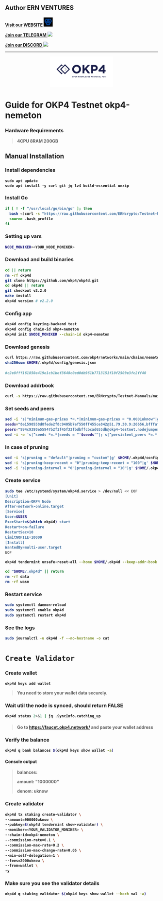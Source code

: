 ## <strong><p style="font-size:20px" align="left"> Author ERN VENTURES
<strong><p style="font-size:14px" align="left">
<a href="https://ernventures.com/" target="_blank">Visit our WEBSITE <img src="https://raw.githubusercontent.com/stasiaantonova/ERN/main/6.png" width="30"/></a></p></strong>
<strong><p style="font-size:14px" align="left">
<a href="https://t.me/ernventuresglobal" target="_blank">Join our TELEGRAM <img src="https://user-images.githubusercontent.com/50621007/183283867-56b4d69f-bc6e-4939-b00a-72aa019d1aea.png" width="20"/></a></p></strong>
<strong><p style="font-size:14px" align="left">
<a href="https://discord.gg/8htnaeTx" target="_blank">Join our DISCORD <img src="https://user-images.githubusercontent.com/50621007/176236430-53b0f4de-41ff-41f7-92a1-4233890a90c8.png" width="20"/></a></p></strong>
<hr>

<p align="center">
  <img height="100" height="auto" src="https://raw.githubusercontent.com/stasiaantonova/ERN/main/img/OKP4-1.png">
</p>

# **Guide for OKP4 Testnet okp4-nemeton**

### Hardware Requirements
>4CPU 8RAM 200GB</p>

## **Manual Installation**
### **Install dependencies**
```
sudo apt update
sudo apt install -y curl git jq lz4 build-essential unzip
 ```
### **Install Go**
```sh
if [ ! -f "/usr/local/go/bin/go" ]; then
  bash <(curl -s "https://raw.githubusercontent.com/ERNcrypto/Testnet-Manuals/main/OKP4/go_install.sh")
  source .bash_profile
fi
```
### **Setting up vars**
 ```sh
NODE_MONIKER=<YOUR_NODE_MONIKER>
  ```
### **Download and build binaries**
```sh
cd || return
rm -rf okp4d
git clone https://github.com/okp4/okp4d.git
cd okp4d || return
git checkout v2.2.0
make install
okp4d version # v2.2.0
```
### **Config app**
```sh
okp4d config keyring-backend test
okp4d config chain-id okp4-nemeton
okp4d init $NODE_MONIKER --chain-id okp4-nemeton
```
### **Download genesis**
```sh
curl https://raw.githubusercontent.com/okp4/networks/main/chains/nemeton/genesis.json > $HOME/.okp4d/config/genesis.json
sha256sum $HOME/.okp4d/config/genesis.json 

#c2e8fff161850e419e1cb1bef3648c0ed0db961b7713151f10f2509e3fc2ff40
```
### **Download addrbook** 
```sh
curl -s https://raw.githubusercontent.com/ERNcrypto/Testnet-Manuals/main/OKP4/addrbook.json > $HOME/.okp4d/config/addrbook.json
```
### **Set seeds and peers**
 ```sh
 sed -i 's|^minimum-gas-prices *=.*|minimum-gas-prices = "0.0001uknow"|g' $HOME/.okp4d/config/app.toml
seeds="8e1590558d8fede2f8c9405b7ef550ff455ce842@51.79.30.9:26656,bfffaf3b2c38292bd0aa2a3efe59f210f49b5793@51.91.208.71:26656,106c6974096ca8224f20a85396155979dbd2fb09@198.244.141.176:26656,a7f1dcf7441761b0e0e1f8c6fdc79d3904c22c01@38.242.150.63:36656"
peers="994c9398e55947b2f1f45f33fbdbffcbcad655db@okp4-testnet.nodejumper.io:29656"
sed -i -e 's|^seeds *=.*|seeds = "'$seeds'"|; s|^persistent_peers *=.*|persistent_peers = "'$peers'"|' $HOME/.okp4d/config/config.toml
```
### **In case of pruning**
```sh
sed -i 's|pruning = "default"|pruning = "custom"|g' $HOME/.okp4d/config/app.toml
sed -i 's|pruning-keep-recent = "0"|pruning-keep-recent = "100"|g' $HOME/.okp4d/config/app.toml
sed -i 's|pruning-interval = "0"|pruning-interval = "10"|g' $HOME/.okp4d/config/app.toml
```
### **Create service**
 ```sh
sudo tee /etc/systemd/system/okp4d.service > /dev/null << EOF
[Unit]
Description=OKP4 Node
After=network-online.target
[Service]
User=$USER
ExecStart=$(which okp4d) start
Restart=on-failure
RestartSec=10
LimitNOFILE=10000
[Install]
WantedBy=multi-user.target
EOF
```
```sh
okp4d tendermint unsafe-reset-all --home $HOME/.okp4d --keep-addr-book
```
```sh
cd "$HOME/.okp4d" || return
rm -rf data
rm -rf wasm
```
### **Restart service**
```sh
sudo systemctl daemon-reload
sudo systemctl enable okp4d
sudo systemctl restart okp4d
```
### **See the logs**
 ```sh
sudo journalctl -u okp4d -f --no-hostname -o cat
```

# `Create Validator`

### **Create wallet**
```sh
okp4d keys add wallet
```
>You need to store your wallet data securely.
### **Wait util the node is synced, should return FALSE**
```sh
okp4d status 2>&1 | jq .SyncInfo.catching_up
```
>#### **Go to https://faucet.okp4.network/ and paste your wallet address**
### **Verify the balance**
```sh
okp4d q bank balances $(okp4d keys show wallet -a)
```
#### Console output
> balances: </p>
> amount: "1000000"</p>
> denom: uknow
### **Create validator**
```sh
okp4d tx staking create-validator \
--amount=900000uknow \
--pubkey=$(okp4d tendermint show-validator) \
--moniker=<YOUR_VALIDATOR_MONIKER> \
--chain-id=okp4-nemeton \
--commission-rate=0.1 \
--commission-max-rate=0.2 \
--commission-max-change-rate=0.05 \
--min-self-delegation=1 \
--fees=2000uknow \
--from=wallet \
-y
```
### **Make sure you see the validator details**
```sh
okp4d q staking validator $(okp4d keys show wallet --bech val -a)
```
